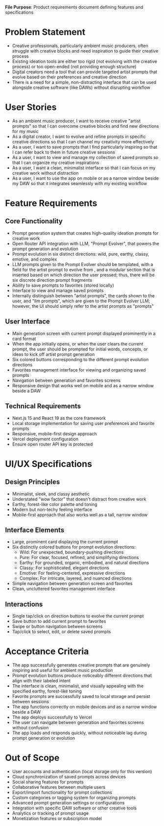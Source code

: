 **File Purpose**: Product requirements document defining features and specifications

# Problem Statement
- Creative professionals, particularly ambient music producers, often struggle with creative blocks and need inspiration to guide their creative process
- Existing ideation tools are either too rigid (not evolving with the creative process) or too open-ended (not providing enough structure)
- Digital creators need a tool that can provide targeted artist prompts that evolve based on their preferences and creative direction
- There is a need for a simple, non-distracting interface that can be used alongside creative software (like DAWs) without disrupting workflow

# User Stories
- As an ambient music producer, I want to receive creative "artist prompts" so that I can overcome creative blocks and find new directions for my music
- As a digital creator, I want to evolve and refine prompts in specific creative directions so that I can channel my creativity more effectively
- As a user, I want to save prompts that I find particularly inspiring so that I can refer back to them in future creative sessions
- As a user, I want to view and manage my collection of saved prompts so that I can organize my creative inspirations
- As a user, I want a clean, minimalist interface so that I can focus on my creative work without distraction
- As a user, I want to use the app on mobile or as a narrow window beside my DAW so that it integrates seamlessly with my existing workflow

# Feature Requirements
## Core Functionality
- Prompt generation system that creates high-quality ideation prompts for creative work
- Open Router API integration with LLM, "Prompt Evolver", that powers the prompt generation and evolution
- Prompt evolution in six distinct directions: wild, pure, earthy, classy, emotive, and complex
- LLM prompts given to the Prompt Evolver should be templated, with a field for the artist prompt to evolve from , and a modular section that is inserted based on which direction the user pressed; thus, there will be six discrete direction prompt fragments
- Ability to save prompts to favorites (stored locally)
- Interface to view and manage saved prompts
- Internally distinguish between "artist prompts", the cards shown to the user, and "llm prompts", which are given to the Prompt Evolver LLM; however, the UI should simply refer to the artist prompts as "prompts"

## User Interface
- Main generation screen with current prompt displayed prominently in a card format
- When the app initially opens, or when the user clears the current prompt, the user should be prompted for initial words, concepts, or ideas to kick off artist prompt generation
- Six colored buttons corresponding to the different prompt evolution directions
- Favorites management interface for viewing and organizing saved prompts
- Navigation between generation and favorites screens
- Responsive design that works well on mobile and as a narrow window beside a DAW

## Technical Requirements
- Next.js 15 and React 19 as the core framework
- Local storage implementation for saving user preferences and favorite prompts
- Responsive, mobile-first design approach
- Vercel deployment configuration
- Ensure open router API key is protected

# UI/UX Specifications
## Design Principles
- Minimalist, sleek, and classy aesthetic
- Understated "wow factor" that doesn't distract from creative work
- Earthy, forest-like color palette and toning
- Modern but non-techy feeling interface
- Mobile-first approach that also works well as a tall, narrow window

## Interface Elements
- Large, prominent card displaying the current prompt
- Six distinctly colored buttons for prompt evolution directions:
  - Wild: For unexpected, boundary-pushing directions
  - Pure: For clear, focused, refined, and simplifying directions
  - Earthy: For grounded, organic, embodied, and natural directions
  - Classy: For sophisticated, elegant directions
  - Emotive: For feeling-centered, expressive directions
  - Complex: For intricate, layered, and nuanced directions
- Simple navigation between generation screen and favorites
- Clean, uncluttered favorites management interface

## Interactions
- Single tap/click on direction buttons to evolve the current prompt
- Save button to add current prompt to favorites
- Swipe or button navigation between screens
- Tap/click to select, edit, or delete saved prompts

# Acceptance Criteria
- The app successfully generates creative prompts that are genuinely inspiring and useful for ambient music production
- Prompt evolution buttons produce noticeably different directions that align with their labeled intent
- The interface is clean, minimalist, and visually appealing with the specified earthy, forest-like toning
- Favorite prompts are successfully saved to local storage and persist between sessions
- The app functions correctly on mobile devices and as a narrow window beside a DAW
- The app deploys successfully to Vercel
- The user can navigate between generation and favorites screens without confusion
- The app loads and responds quickly, without noticeable lag during prompt generation or evolution

# Out of Scope
- User accounts and authentication (local storage only for this version)
- Cloud synchronization of saved prompts across devices
- Social sharing features for prompts
- Collaborative features between multiple users
- Export/import functionality for prompt collections
- Custom categories or tagging system for organizing prompts
- Advanced prompt generation settings or configurations
- Integration with specific DAW software or other creative tools
- Analytics or tracking of prompt usage
- Monetization features or subscription model
